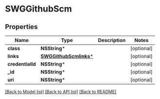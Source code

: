 # SWGGithubScm

## Properties
Name | Type | Description | Notes
------------ | ------------- | ------------- | -------------
**class** | **NSString*** |  | [optional] 
**links** | [**SWGGithubScmlinks***](SWGGithubScmlinks.md) |  | [optional] 
**credentialId** | **NSString*** |  | [optional] 
**_id** | **NSString*** |  | [optional] 
**uri** | **NSString*** |  | [optional] 

[[Back to Model list]](../README.md#documentation-for-models) [[Back to API list]](../README.md#documentation-for-api-endpoints) [[Back to README]](../README.md)


